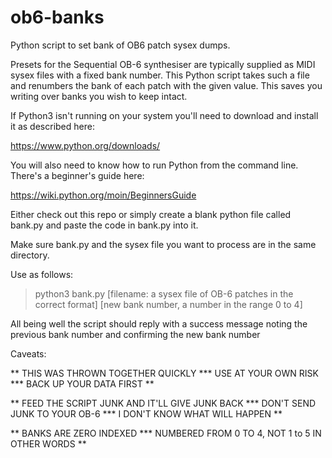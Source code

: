 # ob6-banks
Python script to set bank of OB6 patch sysex dumps.

Presets for the Sequential OB-6 synthesiser are typically supplied as MIDI sysex files with a fixed bank number. This Python script takes such a file and renumbers the bank of each patch with the given value. This saves you writing over banks you wish to keep intact.

If Python3 isn't running on your system you'll need to download and install it as described here:

https://www.python.org/downloads/

You will also need to know how to run Python from the command line. There's a beginner's guide here:

https://wiki.python.org/moin/BeginnersGuide

Either check out this repo or simply create a blank python file called bank.py and paste the code in bank.py into it.

Make sure bank.py and the sysex file you want to process are in the same directory.

Use as follows:

> python3 bank.py [filename: a sysex file of OB-6 patches in the correct format] [new bank number, a number in the range 0 to 4]

All being well the script should reply with a success message noting the previous bank number and confirming the new bank number

Caveats:

** THIS WAS THROWN TOGETHER QUICKLY *** USE AT YOUR OWN RISK *** BACK UP YOUR DATA FIRST **

** FEED THE SCRIPT JUNK AND IT'LL GIVE JUNK BACK *** DON'T SEND JUNK TO YOUR OB-6 *** I DON'T KNOW WHAT WILL HAPPEN **

** BANKS ARE ZERO INDEXED *** NUMBERED FROM 0 TO 4, NOT 1 to 5 IN OTHER WORDS **
